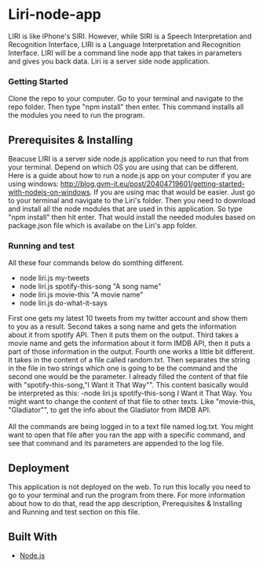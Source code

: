 # Liri-node-app

LIRI is like iPhone's SIRI. However, while SIRI is a Speech Interpretation and Recognition Interface, LIRI is a Language Interpretation and Recognition Interface. LIRI will be a command line node app that takes in parameters and gives you back data. Liri is a server side node application.

### Getting Started 

Clone the repo to your computer. Go to your terminal and navigate to the repo folder. Then type "npm install" then enter. This command installs all the modules you need to run the program.

## Prerequisites & Installing

Beacuse LIRI is a server side node.js application you need to run that from your terminal. Depend on which OS you are using that can be different. Here is a guide about how to run a node.js app on your computer if you are using windows: http://blog.gvm-it.eu/post/20404719601/getting-started-with-nodejs-on-windows. If you are using mac that would be easier. Just go to your terminal and navigate to the Liri's folder. Then you need to download and install all the node modules that are used in this application. So type "npm install" then hit enter. That would install the needed modules based on package.json file which is availabe on the Liri's app folder.

 
### Running and test

All these four commands below do somthing different.

* node liri.js my-tweets
* node liri.js spotify-this-song "A song name"
* node liri.js movie-this "A movie name"
* node liri.js do-what-it-says

First one gets my latest 10 tweets from my twitter account and show them to you as a result.
Second takes a song name and gets the information about it from spotify API. Then it puts them on the output.
Third takes a movie name and gets the information about it form IMDB API, then it puts a part of those information in the output.
Fourth one works a little bit different. It takes in the content of a file called random.txt. Then separates the string in the file in two strings which one is going to be the command and the second one would be the parameter. I already filled the content of that file with "spotify-this-song,"I Want it That Way"". This content basically would be interpreted as this: -node liri.js spotify-this-song I Want it That Way. You might want to change the content of that file to other texts. Like "movie-this, "Gladiator"", to get the info about the Gladiator from IMDB API. <br /><br />
All the commands are being logged in to a text file named log.txt. You might want to open that file after you ran the app with a specific command, and see that command and its parameters are appended to the log file.

## Deployment

This application is not deployed on the web. To run this locally you need to go to your terminal and run the program from there. For more information about how to do that, read the app description, Prerequisites & Installing and Running and test section on this file. 

## Built With

* [Node.js](https://nodejs.org)


